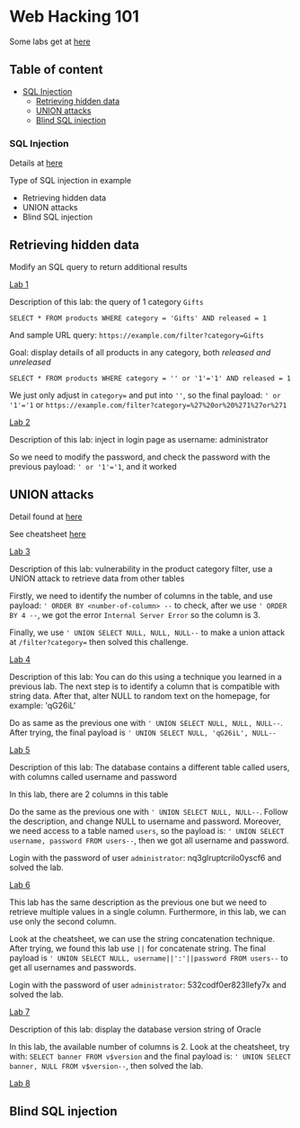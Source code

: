 # Web Hacking 101

Some labs get at [here](https://portswigger.net/web-security/all-labs)

## Table of content
 - [SQL Injection](#sql-injection)
   - [Retrieving hidden data](#retrieving-hidden-data)
   - [UNION attacks](#union-attacks)
   - [Blind SQL injection](#blind-sql-injection)

### SQL Injection

Details at [here](https://portswigger.net/web-security/sql-injection)

Type of SQL injection in example

- Retrieving hidden data
- UNION attacks
- Blind SQL injection

## Retrieving hidden data

Modify an SQL query to return additional results

[Lab 1](https://portswigger.net/web-security/sql-injection/lab-retrieve-hidden-data)

Description of this lab: the query of 1 category `Gifts`

`SELECT * FROM products WHERE category = 'Gifts' AND released = 1`

And sample URL query: `https://example.com/filter?category=Gifts`

Goal: display details of all products in any category, both *released and unreleased*

`SELECT * FROM products WHERE category = '' or '1'='1' AND released = 1`

We just only adjust in `category=` and put into `''`, so the final payload:
`' or '1'='1` or `https://example.com/filter?category=%27%20or%20%271%27or%271` 

[Lab 2](https://portswigger.net/web-security/sql-injection/lab-login-bypass)

Description of this lab: inject in login page as username: administrator

So we need to modify the password, and check the password with the previous payload: `' or '1'='1`, and it worked

## UNION attacks

Detail found at [here](https://portswigger.net/web-security/sql-injection/union-attacks)

See cheatsheet [here](https://portswigger.net/web-security/sql-injection/cheat-sheet)

[Lab 3](https://portswigger.net/web-security/sql-injection/union-attacks/lab-determine-number-of-columns)

Description of this lab: vulnerability in the product category filter, use a UNION attack to retrieve data from other tables

Firstly, we need to identify the number of columns in the table, and use payload: `' ORDER BY <number-of-column> --` to check, after we use `' ORDER BY 4 --`, we got the error `Internal Server Error` so the column is 3.

Finally, we use `' UNION SELECT NULL, NULL, NULL--` to make a union attack at `/filter?category=` then solved this challenge.

[Lab 4](https://portswigger.net/web-security/sql-injection/union-attacks/lab-find-column-containing-text)

Description of this lab: You can do this using a technique you learned in a previous lab. The next step is to identify a column that is compatible with string data. After that, alter NULL to random text on the homepage, for example: 'qG26iL'

Do as same as the previous one with `' UNION SELECT NULL, NULL, NULL--`. After trying, the final payload is `' UNION SELECT NULL, 'qG26iL', NULL--`

[Lab 5](https://portswigger.net/web-security/sql-injection/union-attacks/lab-retrieve-data-from-other-tables)

Description of this lab: The database contains a different table called users, with columns called username and password

In this lab, there are 2 columns in this table

Do the same as the previous one with `' UNION SELECT NULL, NULL--`. Follow the description, and change NULL to username and password. Moreover, we need access to a table named `users`, so the payload is: `' UNION SELECT username, password FROM users--`, then we got all username and password.

Login with the password of user `administrator`: nq3glruptcrilo0yscf6 and solved the lab.  

[Lab 6](https://portswigger.net/web-security/sql-injection/union-attacks/lab-retrieve-multiple-values-in-single-column)

This lab has the same description as the previous one but we need to retrieve multiple values in a single column. Furthermore, in this lab, we can use only the second column.

Look at the cheatsheet, we can use the string concatenation technique. After trying, we found this lab use `||` for concatenate string. The final payload is `' UNION SELECT NULL, username||':'||password FROM users--` to get all usernames and passwords.

Login with the password of user `administrator`: 532codf0er823llefy7x and solved the lab. 

[Lab 7](https://portswigger.net/web-security/sql-injection/examining-the-database/lab-querying-database-version-oracle)

Description of this lab: display the database version string of Oracle

In this lab, the available number of columns is 2. Look at the cheatsheet, try with: `SELECT banner FROM v$version` and the final payload is: `' UNION SELECT banner, NULL FROM v$version--`, then solved the lab.

[Lab 8]()

## Blind SQL injection 


